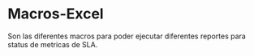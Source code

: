 # Macros-Excel

Son las diferentes macros para poder ejecutar diferentes reportes para status de metricas de SLA.
